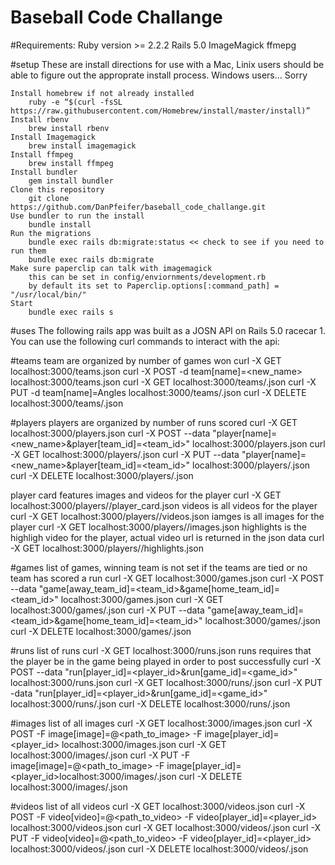 # Baseball Code Challange 

#Requirements:
	Ruby version >= 2.2.2 
	Rails 5.0
	ImageMagick
	ffmepg

#setup 
	These are install directions for use with a Mac, Linix users should be able to figure out the approprate install process. Windows users... Sorry

	Install homebrew if not already installed
		ruby -e “$(curl -fsSL https://raw.githubusercontent.com/Homebrew/install/master/install)”
	Install rbenv 
		brew install rbenv
	Install Imagemagick
		brew install imagemagick
	Install ffmpeg
		brew install ffmpeg
	Install bundler
		gem install bundler
	Clone this repository 
		git clone https://github.com/DanPfeifer/baseball_code_challange.git
	Use bundler to run the install 
		bundle install
	Run the migrations
		bundle exec rails db:migrate:status << check to see if you need to run them
		bundle exec rails db:migrate
	Make sure paperclip can talk with imagemagick
		this can be set in config/enviornments/development.rb 
		by default its set to Paperclip.options[:command_path] = "/usr/local/bin/"
	Start	
		bundle exec rails s

#uses
	The following rails app was built as a JOSN API on Rails 5.0 racecar 1.  You can use the following curl commands to interact with the api:


#teams
team are organized by number of games won
	curl -X GET localhost:3000/teams.json
	curl -X POST -d team[name]=<new_name> localhost:3000/teams.json
	curl -X GET localhost:3000/teams/<id>.json
	curl -X PUT -d team[name]=Angles localhost:3000/teams/<id>.json
	curl -X DELETE localhost:3000/teams/<id>.json

#players
players are organized by number of runs scored 
	curl -X GET localhost:3000/players.json
	curl -X POST --data "player[name]=<new_name>&player[team_id]=<team_id>" localhost:3000/players.json
	curl -X GET localhost:3000/players/<id>.json
	curl -X PUT --data "player[name]=<new_name>&player[team_id]=<team_id>" localhost:3000/players/<id>.json
	curl -X DELETE localhost:3000/players/<id>.json

player card features images and videos for the player 
	curl -X GET localhost:3000/players/<id>/player_card.json
videos is all videos for the player
	curl -X GET localhost:3000/players/<id>/videos.json
iamges is all images for the player
	curl -X GET localhost:3000/players/<id>/images.json
highlights is the highligh video for the player, actual video url is returned in the json data
	curl -X GET localhost:3000/players/<id>/highlights.json

#games
list of games, winning team is not set if the teams are tied or no team has scored a run
	curl -X GET localhost:3000/games.json
	curl -X POST --data "game[away_team_id]=<team_id>&game[home_team_id]=<team_id>" localhost:3000/games.json
	curl -X GET localhost:3000/games/<id>.json
	curl -X PUT --data "game[away_team_id]=<team_id>&game[home_team_id]=<team_id>" localhost:3000/games/<id>.json
	curl -X DELETE localhost:3000/games/<id>.json

#runs
list of runs 
	curl -X GET localhost:3000/runs.json
runs requires that the player be in the game being played in order to post successfully
	curl -X POST --data "run[player_id]=<player_id>&run[game_id]=<game_id>" localhost:3000/runs.json
	curl -X GET localhost:3000/runs/<id>.json
	curl -X PUT -data "run[player_id]=<player_id>&run[game_id]=<game_id>" localhost:3000/runs/<id>.json
	curl -X DELETE localhost:3000/runs/<id>.json

#images
list of all images
	curl -X GET localhost:3000/images.json
	curl -X POST -F image[image]=@<path_to_image> -F image[player_id]=<player_id> localhost:3000/images.json
	curl -X GET localhost:3000/images/<id>.json
	curl -X PUT -F image[image]=@<path_to_image> -F image[player_id]=<player_id>localhost:3000/images/<id>.json
	curl -X DELETE localhost:3000/images/<id>.json


#videos
list of all videos
	curl -X GET localhost:3000/videos.json
	curl -X POST -F video[video]=@<path_to_video> -F video[player_id]=<player_id> localhost:3000/videos.json
	curl -X GET localhost:3000/videos/<id>.json
	curl -X PUT -F video[video]=@<path_to_video> -F video[player_id]=<player_id> localhost:3000/videos/<id>.json
	curl -X DELETE localhost:3000/videos/<id>.json

